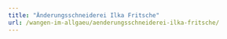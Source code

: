 ```yaml
---
title: "Änderungsschneiderei Ilka Fritsche"
url: /wangen-im-allgaeu/aenderungsschneiderei-ilka-fritsche/
---
```

